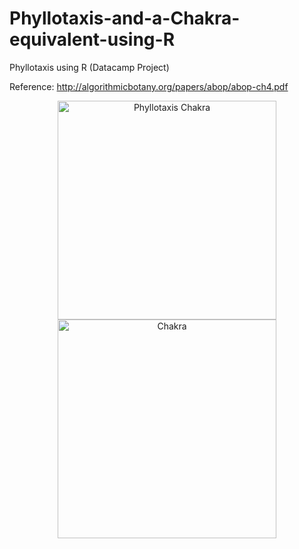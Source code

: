 # Phyllotaxis-and-a-Chakra-equivalent-using-R
Phyllotaxis using R (Datacamp Project)

Reference: http://algorithmicbotany.org/papers/abop/abop-ch4.pdf

<p align="center">
  <img src="https://ibb.co/YjXn9Mf" width="350" title="Phyllotaxis Chakra">
  <img src="https://ibb.co/YjXn9Mf" width="350" alt="Chakra">
</p>
